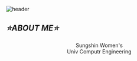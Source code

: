 ![header](https://capsule-render.vercel.app/api?type=slice&color=05022C&height=300&section=footer&text=LeeMinHyeong&fontSize=90&fontAlign=60&fontAlignY=75&fontColor=FFD966)

## ***⭐ABOUT ME⭐***

<div align="center">
  Sungshin Women's <br/>Univ Computr Engineering
</div>
